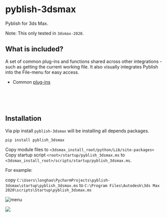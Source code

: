 pyblish-3dsmax
==============
Pyblish for 3ds Max.

Note: This only tested in `3dsmax-2020`.

What is included?
----------------
A set of common plug-ins and functions shared across other integrations - such as getting the current working file. It also visually integrates Pyblish into the File-menu for easy access.
- Common [plug-ins](https://github.com/pyblish/pyblish-photoshop/tree/master/pyblish_3dsmax/plugins)

<br>
<br>
<br>

Installation
------------
Via pip install `pyblish-3dsmax` will be installing all depends packages.

```cmd
pip install pyblish_3dsmax
```

Copy module files to `<3dsmax_install_root/python/Lib/site-packages>`
Copy startup script `<root>/startup/pyblish_3dsmax.ms` to `<3dsmax_install_root>/scripts/startup/pyblish_3dsmax.ms`.
 
For example:

copy `C:\Users\longhao\PycharmProjects\pyblish-3dsmax\startup\pyblish_3dsmax.ms` to `C:\Program Files\Autodesk\3ds Max 2020\scripts\Startup\pyblish_3dsmax.ms`


<img src="https://i.imgur.com/sQvwGFF.png" alt="menu"></a>

<img src="https://i.imgur.com/76SH1xb.gif">
